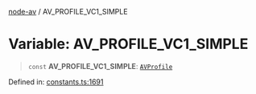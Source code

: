 [node-av](../globals.md) / AV\_PROFILE\_VC1\_SIMPLE

# Variable: AV\_PROFILE\_VC1\_SIMPLE

> `const` **AV\_PROFILE\_VC1\_SIMPLE**: [`AVProfile`](../type-aliases/AVProfile.md)

Defined in: [constants.ts:1691](https://github.com/seydx/av/blob/f8631fc881b394300b1479f511d55cf1c370a87f/src/constants/constants.ts#L1691)

